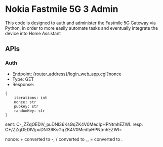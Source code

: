 # Nokia Fastmile 5G 3 Admin

This code is designed to auth and administer the Fastmile 5G Gateway via Python, 
in order to more easily automate tasks and eventually integrate the device into Home Assistant

## APIs

### Auth

- Endpoint: {router_address}/login_web_app.cgi?nonce
- Type: GET
- Response:
```
{
    iterations: int
    nonce: str
    pubkey: str
    randomKey: str
}
```
sent: C-_ZZqOEDlV_puDNl36KsGqZK4V0MedIpHPNtmhEZWI.
resp: C+/ZZqOEDlV/puDNl36KsGqZK4V0MedIpHPNtmhEZWI=

nonce: + converted to -, / converted to _, = converted to .